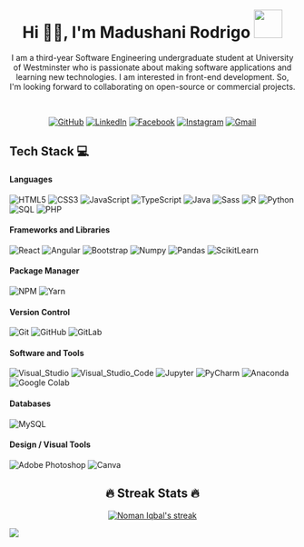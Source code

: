 <h1 align="center"> Hi 👋🏻, I'm Madushani Rodrigo <img src="https://media.giphy.com/media/mGcNjsfWAjY5AEZNw6/giphy.gif" width="50"></h1>

<p align="center"> I am a third-year Software Engineering undergraduate student at University of Westminster who is passionate about making software applications and learning new technologies. I am interested in front-end development. So, I'm looking forward to collaborating on open-source or commercial projects.</p>
<br>

<p align="center">
  <a href="https://github.com/MadushaniR" target="_blank"><img src="https://img.icons8.com/bubbles/50/000000/github.png" title="Github Profile" alt="GitHub"/></a>
  <a href="https://www.linkedin.com/in/madushani-rodrigo-68b9b81b8/" target="_blank"><img src="https://img.icons8.com/bubbles/50/000000/linkedin.png" title="Linkedin Profile" alt="LinkedIn"/></a>
  <a href="https://www.facebook.com/madushani.rodrigo.750/" target="_blank"><img src="https://img.icons8.com/bubbles/50/000000/facebook-new.png" title="Facebook Profile" alt="Facebook"/></a>
		<a href="https://www.instagram.com/_mxdushxni_/" target="_blank"><img src="https://img.icons8.com/bubbles/50/000000/instagram.png" title="Instagram Profile" alt="Instagram"/></a>
    <a href="mailto:madushanisewwandika2@gmail.com" target="_blank"><img src="https://img.icons8.com/bubbles/50/000000/gmail.png" title="Email Me:" alt="Gmail"/></a>
</p>

## Tech Stack 💻

#### Languages
![HTML5](https://img.shields.io/badge/-HTML5-000?style=for-the-badge&logo=html5)
![CSS3](https://img.shields.io/badge/-CSS3-000?style=for-the-badge&logo=css3)
![JavaScript](https://img.shields.io/badge/-JavaScript-000?style=for-the-badge&logo=javascript)
![TypeScript](https://img.shields.io/badge/-TypeScript-000?style=for-the-badge&logo=typescript)
![Java](https://img.shields.io/badge/-Java-000?style=for-the-badge&logo=java&logoColor=white)
![Sass](https://img.shields.io/badge/-Sass-000?style=for-the-badge&logo=sass)
![R](https://img.shields.io/badge/-R-000?style=for-the-badge&logo=R)
![Python](https://img.shields.io/badge/-Python-000?style=for-the-badge&logo=python)
![SQL](https://img.shields.io/badge/-SQL-000?style=for-the-badge&logo=Sql)
![PHP](https://img.shields.io/badge/-PHP-000?style=for-the-badge&logo=PHP)

#### Frameworks and Libraries
![React](https://img.shields.io/badge/-ReactJS-000?style=for-the-badge&logo=react)
![Angular](https://img.shields.io/badge/-Angular-000?style=for-the-badge&logo=angular)
![Bootstrap](https://img.shields.io/badge/-Bootstrap-000?style=for-the-badge&logo=bootstrap)
![Numpy](https://img.shields.io/badge/-Numpy-000?style=for-the-badge&logo=numpy)
![Pandas](https://img.shields.io/badge/-Pandas-000?style=for-the-badge&logo=pandas)
![ScikitLearn](https://img.shields.io/badge/-ScikitLearn-000?style=for-the-badge&logo=scikit-learn)

#### Package Manager
![NPM](https://img.shields.io/badge/-NPM-000?style=for-the-badge&logo=npm)
![Yarn](https://img.shields.io/badge/-yarn-000?style=for-the-badge&logo=yarn)

#### Version Control
![Git](https://img.shields.io/badge/-Git-000?style=for-the-badge&logo=git)
![GitHub](https://img.shields.io/badge/-GitHub-000?style=for-the-badge&logo=github)
![GitLab](https://img.shields.io/badge/-GitLab-000?style=for-the-badge&logo=gitlab)

#### Software and Tools
![Visual_Studio](https://img.shields.io/badge/-Visual_Studio-000?style=for-the-badge&logo=visual%20studio&logoColor=blue)
![Visual_Studio_Code](https://img.shields.io/badge/-Visual_Studio_Code-000?style=for-the-badge&logo=visual%20studio%20code&logoColor=purple")
![Jupyter](https://img.shields.io/badge/-Jupyter-000?style=for-the-badge&logo=Jupyter)
![PyCharm](https://img.shields.io/badge/-PyCharm-000?style=for-the-badge&logo=PyCharm&logoColor=white")
![Anaconda](https://img.shields.io/badge/-Anaconda-000?style=for-the-badge&logo=anaconda&logoColor=white")
![Google Colab](https://img.shields.io/badge/-Colab-000?style=for-the-badge&logo=googlecolab&logoColor=white")

#### Databases
![MySQL](https://img.shields.io/badge/-MySQL-000?style=for-the-badge&logo=mysql)

#### Design / Visual Tools
![Adobe Photoshop](https://img.shields.io/badge/-Adobe%20Photoshop-000?style=for-the-badge&logo=adobe%20photoshop)
![Canva](https://img.shields.io/badge/-Canva-000?style=for-the-badge&logo=canva)

<h2 align="center"> 🔥 Streak Stats 🔥 </h2>
<p align="center">
    <a href="https://github.com/DenverCoder1/github-readme-streak-stats">
	<img title="🔥 Get streak stats for your profile at git.io/streak-stats" alt="Noman Iqbal's streak" src="https://github-readme-streak-stats.herokuapp.com/?user=MadushaniR&theme=monokai-metallian&hide_border=true"/></a>
</p>

<p align="left"><img src="https://komarev.com/ghpvc/?username=MadushaniR&color=ED8B00" atl="MadushaniR"</p>


<!--
**MadushaniR/MadushaniR** is a ✨ _special_ ✨ repository because its `README.md` (this file) appears on your GitHub profile.

Here are some ideas to get you started:

- 🔭 I’m currently working on ...
- 🌱 I’m currently learning ...
- 👯 I’m looking to collaborate on ...
- 🤔 I’m looking for help with ...
- 💬 Ask me about ...
- 📫 How to reach me: ...
- 😄 Pronouns: ...
- ⚡ Fun fact: ...
![Notepad++](https://img.shields.io/badge/-Notepad++-000?style=for-the-badge&logo=notepad++&logoColor=white")
![IntelliJ](https://img.shields.io/badge/-IntelliJ-000?style=for-the-badge&logo=intellij&logoColor=white")

**Github Stats:**
<p align="center">
  <img src="https://github-readme-stats.vercel.app/api?username=MadushaniR&count_private=true&show_icons=true&theme=dracula&line_height=33">
  <img src="https://github-readme-stats.vercel.app/api/top-langs/?username=MadushaniR&count_private=true&hide=html,scss,,ejs&theme=dracula&line_height=10">
</p>
-->


